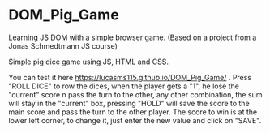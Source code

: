 # DOM_Pig_Game
Learning JS DOM with a simple browser game. (Based on a project from a Jonas Schmedtmann JS course)

Simple pig dice game using JS, HTML and CSS. 

You can test it here https://lucasms115.github.io/DOM_Pig_Game/ . Press "ROLL DICE" to row the dices, when the player gets a "1", he lose the "current" score n pass the turn to the other, any other combination, the sum will stay in the "current" box, pressing "HOLD" will save the score to the main score and pass the turn to the other player. The score to win is at the lower left corner, to change it, just enter the new value and click on "SAVE".

